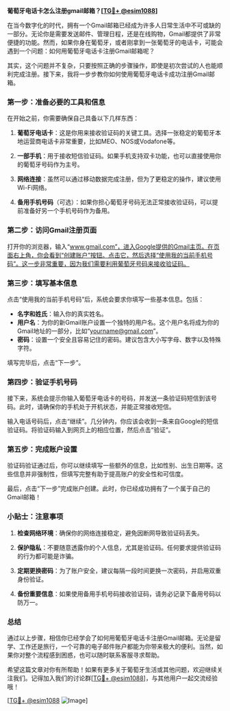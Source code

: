 **葡萄牙电话卡怎么注册gmail邮箱？[[TG💪+ @esim1088](https://t.me/s/esim1088)]**

在当今数字化的时代，拥有一个Gmail邮箱已经成为许多人日常生活中不可或缺的一部分。无论你是需要发送邮件、管理日程，还是在线购物，Gmail都提供了非常便捷的功能。然而，如果你身在葡萄牙，或者刚拿到一张葡萄牙的电话卡，可能会遇到一个问题：如何用葡萄牙电话卡注册Gmail邮箱呢？

其实，这个问题并不复杂，只要按照正确的步骤操作，即使是初次尝试的人也能顺利完成注册。接下来，我将一步步教你如何使用葡萄牙电话卡成功注册Gmail邮箱。

### 第一步：准备必要的工具和信息

在开始之前，你需要确保自己具备以下几样东西：

1. **葡萄牙电话卡**：这是你用来接收验证码的关键工具。选择一张稳定的葡萄牙本地运营商电话卡非常重要，比如MEO、NOS或Vodafone等。
   
2. **一部手机**：用于接收短信验证码。如果手机支持双卡功能，也可以直接使用你的葡萄牙号码作为主号。

3. **网络连接**：虽然可以通过移动数据完成注册，但为了更稳定的操作，建议使用Wi-Fi网络。

4. **备用手机号码**（可选）：如果你担心葡萄牙号码无法正常接收验证码，可以提前准备好另一个手机号码作为备用。

### 第二步：访问Gmail注册页面

打开你的浏览器，输入“www.gmail.com”，进入Google提供的Gmail主页。在页面右上角，你会看到“创建账户”按钮。点击它，然后选择“使用我的当前手机号码”。这一步非常重要，因为我们需要利用葡萄牙号码来接收验证码。

### 第三步：填写基本信息

点击“使用我的当前手机号码”后，系统会要求你填写一些基本信息。包括：

- **名字和姓氏**：输入你的真实姓名。
- **用户名**：为你的新Gmail账户设置一个独特的用户名。这个用户名将成为你的Gmail地址的一部分，比如“yourname@gmail.com”。
- **密码**：设置一个安全且容易记住的密码。建议包含大小写字母、数字以及特殊字符。

填写完毕后，点击“下一步”。

### 第四步：验证手机号码

接下来，系统会提示你输入葡萄牙电话卡的号码，并发送一条验证码短信到该号码。此时，请确保你的手机处于开机状态，并能正常接收短信。

输入电话号码后，点击“继续”。几分钟内，你应该会收到一条来自Google的短信验证码。将验证码输入到网页上的相应位置，然后点击“验证”。

### 第五步：完成账户设置

验证码验证通过后，你可以继续填写一些额外的信息，比如性别、出生日期等。这些信息并非强制性，但填写完整有助于提高账户的安全性和可信度。

最后，点击“下一步”完成账户创建。此时，你已经成功拥有了一个属于自己的Gmail邮箱！

### 小贴士：注意事项

1. **检查网络环境**：确保你的网络连接稳定，避免因断网导致验证码丢失。
   
2. **保护隐私**：不要随意透露你的个人信息，尤其是验证码。任何要求提供验证码的行为都可能是诈骗。

3. **定期更换密码**：为了账户安全，建议每隔一段时间更换一次密码，并启用双重身份验证。

4. **备份重要信息**：如果使用备用手机号码接收验证码，请务必记录下备用号码以防万一。

### 总结

通过以上步骤，相信你已经学会了如何用葡萄牙电话卡注册Gmail邮箱。无论是留学、工作还是旅行，一个可靠的电子邮件账户都能为你带来极大的便利。当然，如果你对整个流程感到困惑，也可以随时联系客服寻求帮助。

希望这篇文章对你有所帮助！如果有更多关于葡萄牙生活或其他问题，欢迎继续关注我们。记得加入我们的讨论群[[TG💪+ @esim1088](https://t.me/s/esim1088)]，与其他用户一起交流经验哦！

[[TG💪+ @esim1088](https://t.me/s/esim1088) ![Image](https://i.postimg.cc/4NQfJmqS/Snipaste-2025-05-13-00-14-12.png)]